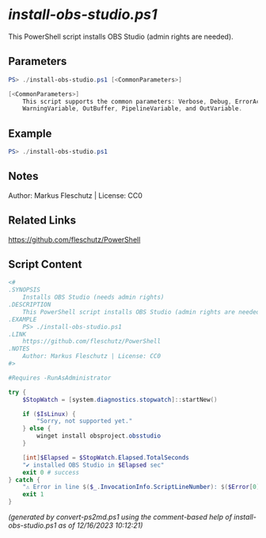 *install-obs-studio.ps1*
================

This PowerShell script installs OBS Studio (admin rights are needed).

Parameters
----------
```powershell
PS> ./install-obs-studio.ps1 [<CommonParameters>]

[<CommonParameters>]
    This script supports the common parameters: Verbose, Debug, ErrorAction, ErrorVariable, WarningAction, 
    WarningVariable, OutBuffer, PipelineVariable, and OutVariable.
```

Example
-------
```powershell
PS> ./install-obs-studio.ps1

```

Notes
-----
Author: Markus Fleschutz | License: CC0

Related Links
-------------
https://github.com/fleschutz/PowerShell

Script Content
--------------
```powershell
<#
.SYNOPSIS
	Installs OBS Studio (needs admin rights)
.DESCRIPTION
	This PowerShell script installs OBS Studio (admin rights are needed).
.EXAMPLE
	PS> ./install-obs-studio.ps1
.LINK
	https://github.com/fleschutz/PowerShell
.NOTES
	Author: Markus Fleschutz | License: CC0
#>

#Requires -RunAsAdministrator

try {
	$StopWatch = [system.diagnostics.stopwatch]::startNew()

	if ($IsLinux) {
		"Sorry, not supported yet."
	} else {
		winget install obsproject.obsstudio
	}

	[int]$Elapsed = $StopWatch.Elapsed.TotalSeconds
	"✔️ installed OBS Studio in $Elapsed sec"
	exit 0 # success
} catch {
	"⚠️ Error in line $($_.InvocationInfo.ScriptLineNumber): $($Error[0])"
	exit 1
}
```

*(generated by convert-ps2md.ps1 using the comment-based help of install-obs-studio.ps1 as of 12/16/2023 10:12:21)*
